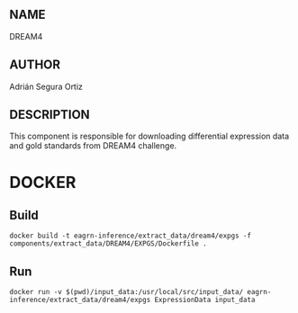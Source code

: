 ## NAME

DREAM4

## AUTHOR

Adrián Segura Ortiz

## DESCRIPTION

This component is responsible for downloading differential expression data and gold standards from DREAM4 challenge.

# DOCKER

## Build

```
docker build -t eagrn-inference/extract_data/dream4/expgs -f components/extract_data/DREAM4/EXPGS/Dockerfile .
```

## Run

```
docker run -v $(pwd)/input_data:/usr/local/src/input_data/ eagrn-inference/extract_data/dream4/expgs ExpressionData input_data
```
